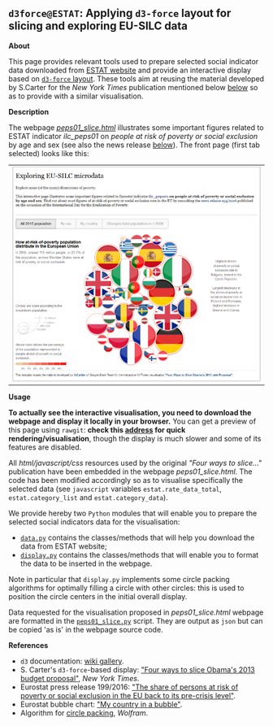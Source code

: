`d3force@ESTAT`: Applying `d3-force` layout for slicing and exploring EU-SILC data
---

**About**

This page provides relevant tools used to prepare selected social indicator data downloaded from [ESTAT website](http://ec.europa.eu/eurostat/data/database) and provide an interactive display based on [`d3-force` layout](https://github.com/d3/d3-force). These tools aim at reusing the material developed by S.Carter for the _New York Times_ publication mentioned below [below](#References) so as to provide with a similar visualisation.

**Description**

The webpage [_peps01_slice.html_](https://github.com/gjacopo/bodylanguage/blob/master/d3force/peps01_slice.html) illustrates some important figures related to ESTAT indicator _ilc_peps01_ on *people at risk of poverty or social exclusion* by age and sex (see also the  news release [below](#References)). The front page (first tab selected) looks like this:
<table>
<tr>
<td><kbd><img src="peps01-d3force.png" alt="PEPS01 display"></kbd></td>
</tr>
</table>

**Usage** 

**To actually see the interactive visualisation, you need to download the webpage and display it locally in your browser.** You can get a preview of this page using `rawgit`: **check this [address](https://cdn.rawgit.com/gjacopo/bodylanguage/b245c372/d3force/peps01_slice.html) for quick rendering/visualisation**, though the display is much slower and some of its features are disabled.

All _html/javascript/css_ resources used by the original _"Four ways to slice..."_ publication have been embedded in the webpage _peps01_slice.html_. The code has been modified accordingly so as to visualise  specifically the selected data  (see `javascript` variables `estat.rate_data_total`, `estat.category_list` and `estat.category_data`).

We provide hereby two `Python` modules that will enable you to prepare the selected social indicators data for the visualisation:
* [`data.py`](data.py) contains the classes/methods that will help you download the data from ESTAT website;
* [`display.py`](display.py) contains the classes/methods that will enable you to format the data to be inserted in the webpage.

Note in particular that `display.py` implements some circle packing algorithms for optimally filling a circle with other circles: this is used to position the circle centers in the initial overall display. 

Data requested for the visualisation proposed in _peps01_slice.html_ webpage are formatted in the [`peps01_slice.py`](../d3force/peps01_slice.py) script. They are output as `json` but can be copied 'as is' in the webpage source code.

**<a name="References"></a>References**

* `d3` documentation: [wiki gallery](https://github.com/d3/d3/wiki/Gallery).
* S. Carter's `d3-force`-based display: ["Four ways to slice Obama's 2013 budget proposal"](http://www.nytimes.com/interactive/2012/02/13/us/politics/2013-budget-proposal-graphic.html), _New York Times_.
* Eurostat press release 199/2016: ["The share of persons at risk of poverty or social exclusion in the EU back to its pre-crisis level"](http://ec.europa.eu/eurostat/documents/2995521/7695750/3-17102016-BP-EN.pdf).
* Eurostat bubble chart: ["My country in a bubble"](http://ec.europa.eu/eurostat/cache/BubbleChart/).
* Algorithm for [circle packing](http://mathworld.wolfram.com/CirclePacking.html), _Wolfram_.
